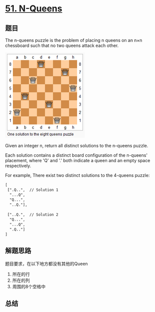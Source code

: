 # [51. N-Queens](https://leetcode.com/problems/n-queens/)

## 题目
The n-queens puzzle is the problem of placing n queens on an n×n chessboard such that no two queens attack each other.

![8-queens](8-queens.png)

Given an integer n, return all distinct solutions to the n-queens puzzle.

Each solution contains a distinct board configuration of the n-queens' placement, where 'Q' and '.' both indicate a queen and an empty space respectively.

For example,
There exist two distinct solutions to the 4-queens puzzle:
```
[
 [".Q..",  // Solution 1
  "...Q",
  "Q...",
  "..Q."],

 ["..Q.",  // Solution 2
  "Q...",
  "...Q",
  ".Q.."]
]
```
## 解题思路
题目要求，在以下地方都没有其他的Queen
1. 所在的行
1. 所在的列
1. 周围的8个空格中

## 总结


